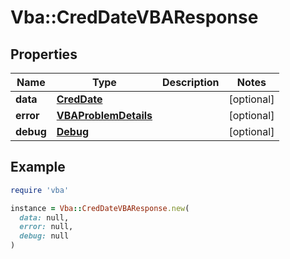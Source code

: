 # Vba::CredDateVBAResponse

## Properties

| Name | Type | Description | Notes |
| ---- | ---- | ----------- | ----- |
| **data** | [**CredDate**](CredDate.md) |  | [optional] |
| **error** | [**VBAProblemDetails**](VBAProblemDetails.md) |  | [optional] |
| **debug** | [**Debug**](Debug.md) |  | [optional] |

## Example

```ruby
require 'vba'

instance = Vba::CredDateVBAResponse.new(
  data: null,
  error: null,
  debug: null
)
```

